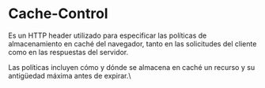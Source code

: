 # Cache-Control

Es un HTTP header utilizado para especificar las políticas de almacenamiento en caché del navegador, tanto en las solicitudes del cliente como en las respuestas del servidor.

Las políticas incluyen cómo y dónde se almacena en caché un recurso y su antigüedad máxima antes de expirar.\
